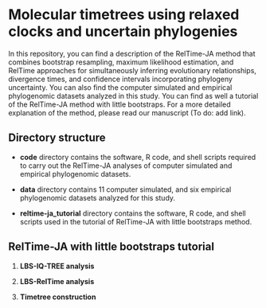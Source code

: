 # Molecular timetrees using relaxed clocks and uncertain phylogenies

In this repository, you can find a description of the RelTime-JA method that combines bootstrap resampling, maximum likelihood estimation, and RelTime approaches for simultaneously inferring evolutionary relationships, divergence times, and confidence intervals incorporating phylogeny uncertainty. You can also find the computer simulated and empirical phylogenomic datasets analyzed in this study. You can find as well a tutorial of the RelTime-JA method with little bootstraps. For a more detailed explanation of the method, please read our manuscript (To do: add link).


## Directory structure

   * **code** directory contains the software, R code, and shell scripts required to carry out the RelTime-JA analyses of computer simulated and empirical phylogenomic datasets.
   
   * **data** directory contains 11 computer simulated, and six empirical phylogenomic datasets analyzed for this study.
   
   * **reltime-ja_tutorial** directory contains the software, R code, and shell scripts used in the tutorial of RelTime-JA with little bootstraps method.


## RelTime-JA with little bootstraps tutorial

   1. **LBS-IQ-TREE analysis**

   2. **LBS-RelTime analysis**

   3. **Timetree construction**
